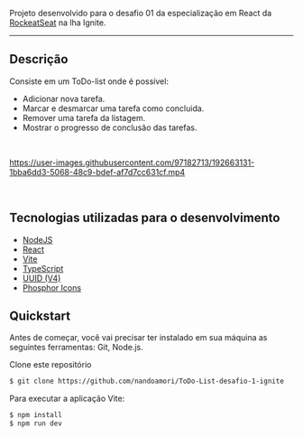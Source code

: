  Projeto desenvolvido para o desafio 01 da especialização em React da [RockeatSeat](https://www.rocketseat.com.br/) na lha Ignite.



<hr>


## Descrição

Consiste em um ToDo-list onde é possível:

- Adicionar nova tarefa.
- Marcar e desmarcar uma tarefa como concluida.
- Remover uma tarefa da listagem.
- Mostrar o progresso de conclusão das tarefas.

<br>
<p align="center">

https://user-images.githubusercontent.com/97182713/192663131-1bba6dd3-5068-48c9-bdef-af7d7cc631cf.mp4



<br>

## Tecnologias utilizadas para o desenvolvimento
* [NodeJS](https://nodejs.org/en/)
* [React](https://reactjs.org/)
* [Vite](https://vitejs.dev/)
* [TypeScript](https://www.typescriptlang.org/)
* [UUID (V4)](https://www.npmjs.com/package/uuidv4)
* [Phosphor Icons](https://phosphoricons.com/)

## Quickstart


Antes de começar, você vai precisar ter instalado em sua máquina as seguintes ferramentas: Git, Node.js. 


Clone este repositório
```sh
$ git clone https://github.com/nandoamori/ToDo-List-desafio-1-ignite
```

Para executar a aplicação Vite:
```sh
$ npm install
$ npm run dev
```

